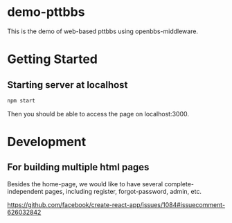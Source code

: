 # demo-pttbbs
This is the demo of web-based pttbbs using openbbs-middleware.

# Getting Started

## Starting server at localhost

``` sh
npm start
```

Then you should be able to access the page on localhost:3000.

# Development

## For building multiple html pages

Besides the home-page, we would like to have
several complete-independent pages,
including register, forgot-password, admin, etc.

https://github.com/facebook/create-react-app/issues/1084#issuecomment-626032842
